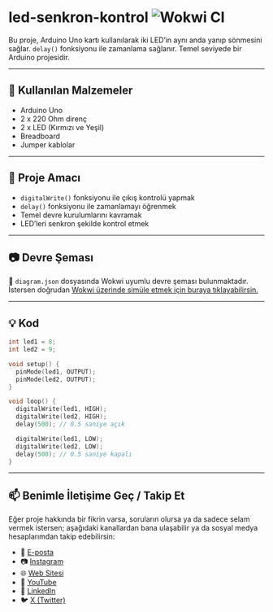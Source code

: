 # led-senkron-kontrol ![Wokwi CI](https://github.com/robotdevre/led_blink/actions/workflows/wokwi.yml/badge.svg)

Bu proje, Arduino Uno kartı kullanılarak iki LED’in aynı anda yanıp sönmesini sağlar. `delay()` fonksiyonu ile zamanlama sağlanır. Temel seviyede bir Arduino projesidir.

---

## 🔧 Kullanılan Malzemeler

- Arduino Uno  
- 2 x 220 Ohm direnç  
- 2 x LED (Kırmızı ve Yeşil)  
- Breadboard  
- Jumper kablolar  

---

## 🎯 Proje Amacı

- `digitalWrite()` fonksiyonu ile çıkış kontrolü yapmak  
- `delay()` fonksiyonu ile zamanlamayı öğrenmek  
- Temel devre kurulumlarını kavramak  
- LED’leri senkron şekilde kontrol etmek  

---

## 📷 Devre Şeması

📁 `diagram.json` dosyasında Wokwi uyumlu devre şeması bulunmaktadır.  
İstersen doğrudan [Wokwi üzerinde simüle etmek için buraya tıklayabilirsin.](https://wokwi.com/projects/426604719076145153)

---

## 💡 Kod

```cpp
int led1 = 8;
int led2 = 9;

void setup() {
  pinMode(led1, OUTPUT);
  pinMode(led2, OUTPUT);
}

void loop() {
  digitalWrite(led1, HIGH);
  digitalWrite(led2, HIGH);
  delay(500); // 0.5 saniye açık

  digitalWrite(led1, LOW);
  digitalWrite(led2, LOW);
  delay(500); // 0.5 saniye kapalı
}

``` 
---

## 📫 Benimle İletişime Geç / Takip Et

Eğer proje hakkında bir fikrin varsa, soruların olursa ya da sadece selam vermek istersen; aşağıdaki kanallardan bana ulaşabilir ya da sosyal medya hesaplarımdan takip edebilirsin:

- 📧 [E-posta](mailto:info@robotdevre.com)  
- 📷 [Instagram](https://www.instagram.com/robotdevre/)  
- 🌐 [Web Sitesi](https://robotdevre.com/)  
- 🎥 [YouTube](https://www.youtube.com/@robotdevre)  
- 💼 [LinkedIn](https://www.linkedin.com/in/ugur-kerim-sirke/)  
- 🐦 [X (Twitter)](https://x.com/robotdevre)
